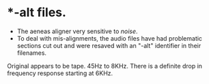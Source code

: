 # *-alt files.

* The aeneas aligner very sensitive to *noise*.
* To deal with mis-alignments, the audio files have had problematic sections cut out and were resaved with an "-alt" identifier in their filenames.

Original appears to be tape. 45Hz to 8KHz. There is a definite drop in frequency response starting at 6KHz.


